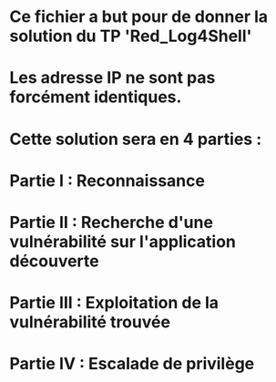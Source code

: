#
# Ce fichier a but pour de donner la solution du TP 'Red_Log4Shell'
#
# Les adresse IP ne sont pas forcément identiques.
#
# Cette solution sera en 4 parties :
# Partie   I : Reconnaissance


# Partie  II : Recherche d'une vulnérabilité sur l'application découverte


# Partie III : Exploitation de la vulnérabilité trouvée


# Partie  IV : Escalade de privilège


